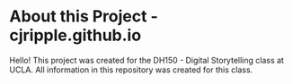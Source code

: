 # About this Project - cjripple.github.io

Hello! This project was created for the DH150 - Digital Storytelling class at UCLA. All information in this repository was created for this class. 
